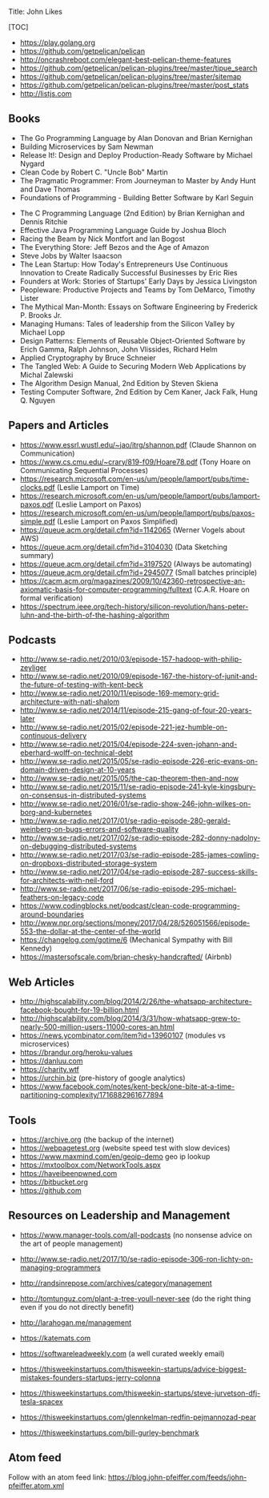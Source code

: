 Title: John Likes

[TOC]

+ <https://play.golang.org>
+ <https://github.com/getpelican/pelican>
+ <http://oncrashreboot.com/elegant-best-pelican-theme-features>
+ <https://github.com/getpelican/pelican-plugins/tree/master/tipue_search>
+ <https://github.com/getpelican/pelican-plugins/tree/master/sitemap>
+ <https://github.com/getpelican/pelican-plugins/tree/master/post_stats>
+ <http://listjs.com>

## Books

+ The Go Programming Language by Alan Donovan and Brian Kernighan
+ Building Microservices by Sam Newman
+ Release It!: Design and Deploy Production-Ready Software by Michael Nygard
+ Clean Code by Robert C. "Uncle Bob" Martin
+ The Pragmatic Programmer: From Journeyman to Master by Andy Hunt and Dave Thomas
+ Foundations of Programming - Building Better Software by Karl Seguin
- The C Programming Language (2nd Edition) by Brian Kernighan and Dennis Ritchie
- Effective Java Programming Language Guide by Joshua Bloch
- Racing the Beam by Nick Montfort and Ian Bogost
- The Everything Store: Jeff Bezos and the Age of Amazon
- Steve Jobs by Walter Isaacson
- The Lean Startup: How Today's Entrepreneurs Use Continuous Innovation to Create Radically Successful Businesses by Eric Ries
- Founders at Work: Stories of Startups' Early Days by Jessica Livingston
- Peopleware: Productive Projects and Teams by Tom DeMarco, Timothy Lister
- The Mythical Man-Month: Essays on Software Engineering by Frederick P. Brooks Jr.
- Managing Humans: Tales of leadership from the Silicon Valley by Michael Lopp
- Design Patterns: Elements of Reusable Object-Oriented Software by Erich Gamma, Ralph Johnson, John Vlissides, Richard Helm
- Applied Cryptography by Bruce Schneier
- The Tangled Web: A Guide to Securing Modern Web Applications by Michal Zalewski
- The Algorithm Design Manual, 2nd Edition by Steven Skiena
- Testing Computer Software, 2nd Edition by Cem Kaner, Jack Falk, Hung Q. Nguyen

## Papers and Articles

- <https://www.essrl.wustl.edu/~jao/itrg/shannon.pdf> (Claude Shannon on Communication)
- <https://www.cs.cmu.edu/~crary/819-f09/Hoare78.pdf> (Tony Hoare on Communicating Sequential Processes)
- <https://research.microsoft.com/en-us/um/people/lamport/pubs/time-clocks.pdf> (Leslie Lamport on Time)
- <https://research.microsoft.com/en-us/um/people/lamport/pubs/lamport-paxos.pdf> (Leslie Lamport on Paxos)
- <https://research.microsoft.com/en-us/um/people/lamport/pubs/paxos-simple.pdf> (Leslie Lamport on Paxos Simplified)
- <https://queue.acm.org/detail.cfm?id=1142065> (Werner Vogels about AWS)
- <https://queue.acm.org/detail.cfm?id=3104030> (Data Sketching summary)
- <https://queue.acm.org/detail.cfm?id=3197520> (Always be automating)
- <https://queue.acm.org/detail.cfm?id=2945077> (Small batches principle)
- <https://cacm.acm.org/magazines/2009/10/42360-retrospective-an-axiomatic-basis-for-computer-programming/fulltext> (C.A.R. Hoare on formal verification)
- <https://spectrum.ieee.org/tech-history/silicon-revolution/hans-peter-luhn-and-the-birth-of-the-hashing-algorithm>

## Podcasts

- <http://www.se-radio.net/2010/03/episode-157-hadoop-with-philip-zeyliger>
- <http://www.se-radio.net/2010/09/episode-167-the-history-of-junit-and-the-future-of-testing-with-kent-beck>
- <http://www.se-radio.net/2010/11/episode-169-memory-grid-architecture-with-nati-shalom>
- <http://www.se-radio.net/2014/11/episode-215-gang-of-four-20-years-later>
- <http://www.se-radio.net/2015/02/episode-221-jez-humble-on-continuous-delivery>
- <http://www.se-radio.net/2015/04/episode-224-sven-johann-and-eberhard-wolff-on-technical-debt>
- <http://www.se-radio.net/2015/05/se-radio-episode-226-eric-evans-on-domain-driven-design-at-10-years>
- <http://www.se-radio.net/2015/05/the-cap-theorem-then-and-now>
- <http://www.se-radio.net/2015/11/se-radio-episode-241-kyle-kingsbury-on-consensus-in-distributed-systems>
- <http://www.se-radio.net/2016/01/se-radio-show-246-john-wilkes-on-borg-and-kubernetes>
- <http://www.se-radio.net/2017/01/se-radio-episode-280-gerald-weinberg-on-bugs-errors-and-software-quality>
- <http://www.se-radio.net/2017/02/se-radio-episode-282-donny-nadolny-on-debugging-distributed-systems>
- <http://www.se-radio.net/2017/03/se-radio-episode-285-james-cowling-on-dropboxs-distributed-storage-system>
- <http://www.se-radio.net/2017/04/se-radio-episode-287-success-skills-for-architects-with-neil-ford>
- <http://www.se-radio.net/2017/06/se-radio-episode-295-michael-feathers-on-legacy-code>
- <https://www.codingblocks.net/podcast/clean-code-programming-around-boundaries>
- <http://www.npr.org/sections/money/2017/04/28/526051566/episode-553-the-dollar-at-the-center-of-the-world>
- <https://changelog.com/gotime/6> (Mechanical Sympathy with Bill Kennedy)
- <https://mastersofscale.com/brian-chesky-handcrafted/> (Airbnb)

## Web Articles

- <http://highscalability.com/blog/2014/2/26/the-whatsapp-architecture-facebook-bought-for-19-billion.html>
- <http://highscalability.com/blog/2014/3/31/how-whatsapp-grew-to-nearly-500-million-users-11000-cores-an.html>
- <https://news.ycombinator.com/item?id=13960107> (modules vs microservices)
- <https://brandur.org/heroku-values>
- <https://danluu.com>
- <https://charity.wtf>
- <https://urchin.biz> (pre-history of google analytics)
- <https://www.facebook.com/notes/kent-beck/one-bite-at-a-time-partitioning-complexity/1716882961677894>

## Tools

- <https://archive.org> (the backup of the internet)
- <https://webpagetest.org> (website speed test with slow devices)
- <https://www.maxmind.com/en/geoip-demo> geo ip lookup
- <https://mxtoolbox.com/NetworkTools.aspx>
- <https://haveibeenpwned.com>
- <https://bitbucket.org>
- <https://github.com>

## Resources on Leadership and Management

- <https://www.manager-tools.com/all-podcasts> (no nonsense advice on the art of people management)
- <http://www.se-radio.net/2017/10/se-radio-episode-306-ron-lichty-on-managing-programmers>
- <http://randsinrepose.com/archives/category/management>
- <http://tomtunguz.com/plant-a-tree-youll-never-see> (do the right thing even if you do not directly benefit)
- <http://larahogan.me/management>
- <https://katemats.com>
- <https://softwareleadweekly.com> (a well curated weekly email)

- <https://thisweekinstartups.com/thisweekin-startups/advice-biggest-mistakes-founders-startups-jerry-colonna>
- <https://thisweekinstartups.com/thisweekin-startups/steve-jurvetson-dfj-tesla-spacex>
- <https://thisweekinstartups.com/glennkelman-redfin-pejmannozad-pear>
- <https://thisweekinstartups.com/bill-gurley-benchmark>

## Atom feed

Follow with an atom feed link: <https://blog.john-pfeiffer.com/feeds/john-pfeiffer.atom.xml>


